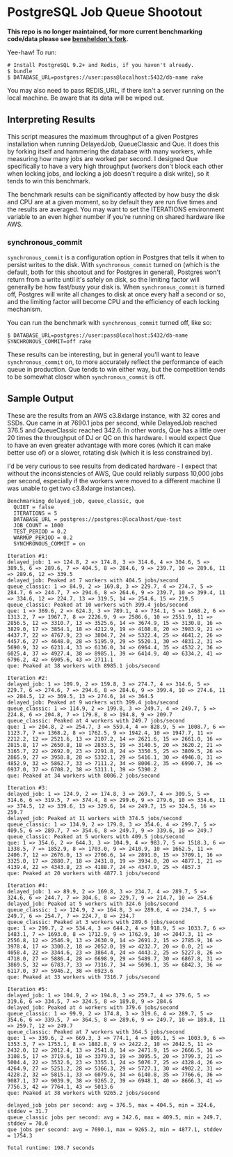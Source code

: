 # PostgreSQL Job Queue Shootout

**This repo is no longer maintained, for more current benchmarking code/data please see [bensheldon's fork](https://github.com/bensheldon/queue-shootout).**

Yee-haw! To run:

    # Install PostgreSQL 9.2+ and Redis, if you haven't already.
    $ bundle
    $ DATABASE_URL=postgres://user:pass@localhost:5432/db-name rake

You may also need to pass REDIS_URL, if there isn't a server running on the local machine. Be aware that its data will be wiped out.

## Interpreting Results

This script measures the maximum throughput of a given Postgres installation when running DelayedJob, QueueClassic and Que. It does this by forking itself and hammering the database with many workers, while measuring how many jobs are worked per second. I designed Que specifically to have a very high throughput (workers don't block each other when locking jobs, and locking a job doesn't require a disk write), so it tends to win this benchmark.

The benchmark results can be significantly affected by how busy the disk and CPU are at a given moment, so by default they are run five times and the results are averaged. You may want to set the ITERATIONS environment variable to an even higher number if you're running on shared hardware like AWS.

### synchronous_commit

`synchronous_commit` is a configuration option in Postgres that tells it when to persist writes to the disk. With `synchronous_commit` turned on (which is the default, both for this shootout and for Postgres in general), Postgres won't return from a write until it's safely on disk, so the limiting factor will generally be how fast/busy your disk is. When `synchronous_commit` is turned off, Postgres will write all changes to disk at once every half a second or so, and the limiting factor will become CPU and the efficiency of each locking mechanism.

You can run the benchmark with `synchronous_commit` turned off, like so:

    $ DATABASE_URL=postgres://user:pass@localhost:5432/db-name SYNCHRONOUS_COMMIT=off rake

These results can be interesting, but in general you'll want to leave `synchronous_commit` on, to more accurately reflect the performance of each queue in production. Que tends to win either way, but the competition tends to be somewhat closer when `synchronous_commit` is off.

## Sample Output

These are the results from an AWS c3.8xlarge instance, with 32 cores and SSDs. Que came in at 7690.1 jobs per second, while DelayedJob reached 376.5 and QueueClassic reached 342.6. In other words, Que has a little over 20 times the throughput of DJ or QC on this hardware. I would expect Que to have an even greater advantage with more cores (which it can make better use of) or a slower, rotating disk (which it is less constrained by).

I'd be very curious to see results from dedicated hardware - I expect that without the inconsistencies of AWS, Que could reliably surpass 10,000 jobs per second, especially if the workers were moved to a different machine (I was unable to get two c3.8xlarge instances).

    Benchmarking delayed_job, queue_classic, que
      QUIET = false
      ITERATIONS = 5
      DATABASE_URL = postgres://postgres:@localhost/que-test
      JOB_COUNT = 1000
      TEST_PERIOD = 0.2
      WARMUP_PERIOD = 0.2
      SYNCHRONOUS_COMMIT = on

    Iteration #1:
    delayed_job: 1 => 124.8, 2 => 174.8, 3 => 314.6, 4 => 304.6, 5 => 389.5, 6 => 289.6, 7 => 404.5, 8 => 284.6, 9 => 239.7, 10 => 289.6, 11 => 289.6, 12 => 339.5
    delayed_job: Peaked at 7 workers with 404.5 jobs/second
    queue_classic: 1 => 84.9, 2 => 169.8, 3 => 229.7, 4 => 274.7, 5 => 284.7, 6 => 244.7, 7 => 294.6, 8 => 264.6, 9 => 239.7, 10 => 399.4, 11 => 334.6, 12 => 224.7, 13 => 319.5, 14 => 254.6, 15 => 219.5
    queue_classic: Peaked at 10 workers with 399.4 jobs/second
    que: 1 => 369.6, 2 => 624.3, 3 => 789.1, 4 => 734.1, 5 => 1468.2, 6 => 1313.2, 7 => 1967.7, 8 => 2226.9, 9 => 2586.6, 10 => 2551.9, 11 => 2856.5, 12 => 3310.7, 13 => 3525.6, 14 => 3674.9, 15 => 3130.8, 16 => 3829.0, 17 => 3854.1, 18 => 4212.9, 19 => 4108.8, 20 => 3983.9, 21 => 4437.7, 22 => 4767.9, 23 => 3804.7, 24 => 5322.4, 25 => 4641.2, 26 => 4457.6, 27 => 4648.0, 28 => 5195.9, 29 => 5520.1, 30 => 4831.2, 31 => 5690.9, 32 => 6231.4, 33 => 6136.0, 34 => 6964.4, 35 => 4532.2, 36 => 6025.4, 37 => 4927.4, 38 => 8985.1, 39 => 6414.9, 40 => 6334.2, 41 => 6796.2, 42 => 6905.6, 43 => 2711.1
    que: Peaked at 38 workers with 8985.1 jobs/second

    Iteration #2:
    delayed_job: 1 => 109.9, 2 => 159.8, 3 => 274.7, 4 => 314.6, 5 => 229.7, 6 => 274.6, 7 => 294.6, 8 => 284.6, 9 => 399.4, 10 => 274.6, 11 => 284.5, 12 => 369.5, 13 => 274.6, 14 => 364.5
    delayed_job: Peaked at 9 workers with 399.4 jobs/second
    queue_classic: 1 => 114.9, 2 => 199.8, 3 => 249.7, 4 => 249.7, 5 => 224.8, 6 => 204.8, 7 => 179.8, 8 => 194.8, 9 => 209.7
    queue_classic: Peaked at 4 workers with 249.7 jobs/second
    que: 1 => 204.8, 2 => 254.7, 3 => 559.4, 4 => 828.9, 5 => 1008.7, 6 => 1123.7, 7 => 1368.2, 8 => 1762.5, 9 => 1942.4, 10 => 1947.7, 11 => 2212.2, 12 => 2521.6, 13 => 2107.2, 14 => 2621.6, 15 => 2661.0, 16 => 2815.8, 17 => 2650.8, 18 => 2833.5, 19 => 3140.5, 20 => 3620.2, 21 => 3165.7, 22 => 2692.0, 23 => 2291.8, 24 => 3350.5, 25 => 3809.5, 26 => 2865.9, 27 => 3958.8, 28 => 5332.1, 29 => 5416.1, 30 => 4946.8, 31 => 4852.9, 32 => 5862.7, 33 => 7111.2, 34 => 8006.2, 35 => 6990.7, 36 => 6937.0, 37 => 6708.2, 38 => 5311.1, 39 => 5390.2
    que: Peaked at 34 workers with 8006.2 jobs/second

    Iteration #3:
    delayed_job: 1 => 124.9, 2 => 174.8, 3 => 269.7, 4 => 309.5, 5 => 314.6, 6 => 319.5, 7 => 374.4, 8 => 299.6, 9 => 279.6, 10 => 334.6, 11 => 374.5, 12 => 339.6, 13 => 329.6, 14 => 249.7, 15 => 324.5, 16 => 259.7
    delayed_job: Peaked at 11 workers with 374.5 jobs/second
    queue_classic: 1 => 134.9, 2 => 179.8, 3 => 354.6, 4 => 299.7, 5 => 409.5, 6 => 289.7, 7 => 354.6, 8 => 249.7, 9 => 339.6, 10 => 249.7
    queue_classic: Peaked at 5 workers with 409.5 jobs/second
    que: 1 => 354.6, 2 => 644.3, 3 => 104.9, 4 => 983.7, 5 => 1518.3, 6 => 1338.5, 7 => 1852.9, 8 => 1703.0, 9 => 2410.9, 10 => 1662.5, 11 => 2406.7, 12 => 2676.0, 13 => 2706.6, 14 => 2891.0, 15 => 3709.1, 16 => 3325.0, 17 => 2880.7, 18 => 2431.8, 19 => 3934.0, 20 => 4877.1, 21 => 4139.4, 22 => 4343.8, 23 => 4188.7, 24 => 4347.9, 25 => 4857.3
    que: Peaked at 20 workers with 4877.1 jobs/second

    Iteration #4:
    delayed_job: 1 => 89.9, 2 => 169.8, 3 => 234.7, 4 => 289.7, 5 => 324.6, 6 => 244.7, 7 => 304.6, 8 => 229.7, 9 => 214.7, 10 => 254.6
    delayed_job: Peaked at 5 workers with 324.6 jobs/second
    queue_classic: 1 => 124.9, 2 => 164.8, 3 => 289.6, 4 => 234.7, 5 => 249.7, 6 => 254.7, 7 => 224.7, 8 => 234.7
    queue_classic: Peaked at 3 workers with 289.6 jobs/second
    que: 1 => 299.7, 2 => 534.4, 3 => 644.2, 4 => 918.9, 5 => 1033.7, 6 => 1483.1, 7 => 1693.0, 8 => 1712.9, 9 => 1762.9, 10 => 2047.3, 11 => 2556.8, 12 => 2546.9, 13 => 2630.9, 14 => 2691.2, 15 => 2785.9, 16 => 3978.4, 17 => 3300.2, 18 => 2052.0, 19 => 4232.7, 20 => 0.0, 21 => 4058.4, 22 => 3344.6, 23 => 3864.4, 24 => 4443.2, 25 => 5227.8, 26 => 4718.0, 27 => 5886.4, 28 => 6698.9, 29 => 5489.7, 30 => 6867.8, 31 => 3869.5, 32 => 6783.7, 33 => 7316.7, 34 => 5696.1, 35 => 6842.3, 36 => 6117.0, 37 => 5946.2, 38 => 6923.6
    que: Peaked at 33 workers with 7316.7 jobs/second

    Iteration #5:
    delayed_job: 1 => 104.9, 2 => 194.8, 3 => 259.7, 4 => 379.6, 5 => 319.6, 6 => 334.5, 7 => 324.5, 8 => 189.8, 9 => 284.6
    delayed_job: Peaked at 4 workers with 379.6 jobs/second
    queue_classic: 1 => 99.9, 2 => 174.8, 3 => 319.6, 4 => 289.7, 5 => 354.6, 6 => 339.5, 7 => 364.5, 8 => 289.6, 9 => 249.7, 10 => 189.8, 11 => 259.7, 12 => 249.7
    queue_classic: Peaked at 7 workers with 364.5 jobs/second
    que: 1 => 339.6, 2 => 669.3, 3 => 774.1, 4 => 809.1, 5 => 1003.9, 6 => 1353.3, 7 => 1753.1, 8 => 1882.8, 9 => 2422.2, 10 => 2042.5, 11 => 2432.0, 12 => 2012.4, 13 => 2541.8, 14 => 2471.9, 15 => 2666.5, 16 => 3108.5, 17 => 3719.6, 18 => 3379.3, 19 => 3095.5, 20 => 3799.3, 21 => 5004.4, 22 => 3532.6, 23 => 3355.1, 24 => 5076.7, 25 => 4328.4, 26 => 4264.9, 27 => 5251.2, 28 => 5366.3, 29 => 5727.1, 30 => 4902.2, 31 => 4228.2, 32 => 5815.1, 33 => 6079.6, 34 => 6140.8, 35 => 7766.6, 36 => 9087.1, 37 => 9039.9, 38 => 9265.2, 39 => 6948.1, 40 => 8666.3, 41 => 7756.3, 42 => 7764.1, 43 => 5013.6
    que: Peaked at 38 workers with 9265.2 jobs/second

    delayed_job jobs per second: avg = 376.5, max = 404.5, min = 324.6, stddev = 31.7
    queue_classic jobs per second: avg = 342.6, max = 409.5, min = 249.7, stddev = 70.0
    que jobs per second: avg = 7690.1, max = 9265.2, min = 4877.1, stddev = 1754.3

    Total runtime: 198.7 seconds
